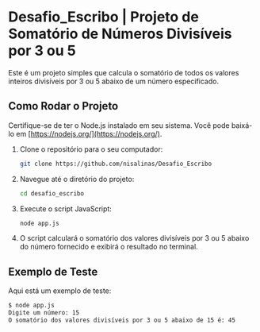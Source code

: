 # Desafio_Escribo | Projeto de Somatório de Números Divisíveis por 3 ou 5

Este é um projeto simples que calcula o somatório de todos os valores inteiros divisíveis por 3 ou 5 abaixo de um número especificado.

## Como Rodar o Projeto

Certifique-se de ter o Node.js instalado em seu sistema. Você pode baixá-lo em [https://nodejs.org/](https://nodejs.org/).

1. Clone o repositório para o seu computador:

   ```bash
   git clone https://github.com/nisalinas/Desafio_Escribo
   ```

2. Navegue até o diretório do projeto:

   ```bash
   cd desafio_escribo
   ```

3. Execute o script JavaScript:

   ```bash
   node app.js
   ```

4. O script calculará o somatório dos valores divisíveis por 3 ou 5 abaixo do número fornecido e exibirá o resultado no terminal.

## Exemplo de Teste

Aqui está um exemplo de teste:

```bash
$ node app.js
Digite um número: 15
O somatório dos valores divisíveis por 3 ou 5 abaixo de 15 é: 45
```